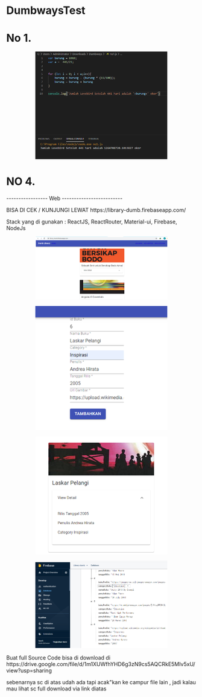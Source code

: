 # DumbwaysTest

# No 1.
<p align="center">
  <img src="https://github.com/barared28/DumbwaysTest/blob/master/No1.png?raw=true" width="350" title="hover text">
</p>

# NO 4.

----------------- Web -------------------------
<p>BISA DI CEK / KUNJUNGI LEWAT
https://library-dumb.firebaseapp.com/</p>
<p>Stack yang di gunakan : ReactJS, ReactRouter, Material-ui, Firebase, NodeJs
<p align="center">
  <img src="https://github.com/barared28/DumbwaysTest/blob/master/No4-Web1.png" width="350" title="hover text">
</p>
<p align="center">
  <img src="https://github.com/barared28/DumbwaysTest/blob/master/No4-Web2.png" width="350" title="hover text">
</p>
<p align="center">
  <img src="https://github.com/barared28/DumbwaysTest/blob/master/No4-Web3.png" width="350" title="hover text">
</p>
<p align="center">
  <img src="https://github.com/barared28/DumbwaysTest/blob/master/No4-Web4.png" width="350" title="hover text">
</p>
<p>Buat full Source Code bisa di download di https://drive.google.com/file/d/1m1XUWfhYHD6g3zN9cs5AQCRkE5MIv5xU/view?usp=sharing</p>
<p>sebenarnya sc di atas udah ada tapi acak"kan ke campur file lain , jadi kalau mau lihat sc full download via link diatas</p>
